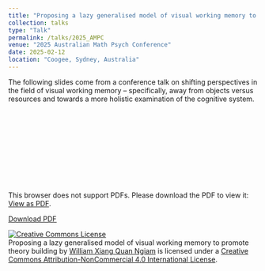 ```yaml
---
title: "Proposing a lazy generalised model of visual working memory to promote theory building"
collection: talks
type: "Talk"
permalink: /talks/2025_AMPC
venue: "2025 Australian Math Psych Conference"
date: 2025-02-12
location: "Coogee, Sydney, Australia"
---
```


The following slides come from a conference talk on shifting perspectives in the field of visual working memory – specifically, away from objects versus resources and towards a more holistic examination of the cognitive system.

<object data="https://williamngiam.github.io/files/slides/2025_AMPC.pdf" type="application/pdf" width="700px" height="584px">
    <embed src="https://williamngiam.github.io/files/slides/2025_AMPC.pdf">
        <p>This browser does not support PDFs. Please download the PDF to view it: <a href="https://williamngiam.github.io/files/slides/2024_UFlorida_RigorSeminar.pdf">View as PDF</a>.</p>
    </embed>
</object>

<u><a href="https://williamngiam.github.io/files/slides/2025_AMPC.pdf">Download PDF</a></u>



<a rel="license" href="http://creativecommons.org/licenses/by-nc/4.0/"><img alt="Creative Commons License" style="border-width:0" src="https://i.creativecommons.org/l/by-nc/4.0/88x31.png" /></a><br /><span xmlns:dct="http://purl.org/dc/terms/" property="dct:title">Proposing a lazy generalised model of visual working memory to promote theory building</span> by <a xmlns:cc="http://creativecommons.org/ns#" href="https://williamngiam.github.io/talks/slides/2025_AMPC.pdf" property="cc:attributionName" rel="cc:attributionURL">William Xiang Quan Ngiam</a> is licensed under a <a rel="license" href="http://creativecommons.org/licenses/by-nc/4.0/">Creative Commons Attribution-NonCommercial 4.0 International License</a>.
